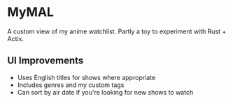 # MyMAL #

A custom view of my anime watchlist. Partly a toy to experiment with Rust + Actix.

## UI Improvements ##
 * Uses English titles for shows where appropriate
 * Includes genres and my custom tags
 * Can sort by air date if you're looking for new shows to watch
